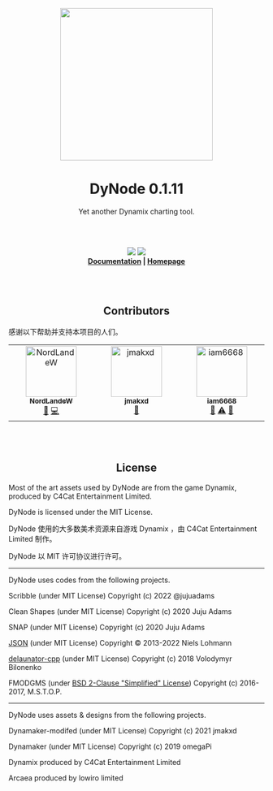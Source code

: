 <p align="center"><img src="https://user-images.githubusercontent.com/31349569/191138861-2cf74238-67f6-49b3-9b75-e8fe7e192827.png" style="display:block; margin:auto; width:300px"></p>

<h1 align="center">DyNode 0.1.11</h1>
<p align="center">Yet another Dynamix charting tool.</b></p>
<br>
<br>
<p align="center">
<a href="https://github.com/NagaseIori/DyNode/blob/main/LICENSE"><img src="https://img.shields.io/github/license/NagaseIori/DyNode?style=flat"></a> 
<a href="https://crowdin.com/project/dynode"><img src="https://badges.crowdin.net/dynode/localized.svg"></a>
  
<br>
  <strong>
  <a href="https://dyn.iorinn.moe/guide">Documentation</a> |
  <a href="https://dyn.iorinn.moe">Homepage</a>
  </strong>
</p>

<br>
<br>
<h2 align="center">Contributors</h2>

感谢以下帮助并支持本项目的人们。
<!-- ALL-CONTRIBUTORS-LIST:START - Do not remove or modify this section -->
<!-- prettier-ignore-start -->
<!-- markdownlint-disable -->
<table>
  <tbody>
    <tr>
      <td align="center" valign="top" width="14.28%"><a href="https://acxblog.site"><img src="https://avatars.githubusercontent.com/u/31349569?v=4?s=100" width="100px;" alt="NordLandeW"/><br /><sub><b>NordLandeW</b></sub></a><br /><a href="#projectManagement-NagaseIori" title="Project Management">📆</a> <a href="https://github.com/NagaseIori/DyNode/commits?author=NagaseIori" title="Code">💻</a></td>
      <td align="center" valign="top" width="14.28%"><a href="https://www.paypal.com/paypalme/jmakxd"><img src="https://avatars.githubusercontent.com/u/80338394?v=4?s=100" width="100px;" alt="jmakxd"/><br /><sub><b>jmakxd</b></sub></a><br /><a href="#ideas-jmakxd" title="Ideas, Planning, & Feedback">🤔</a></td>
      <td align="center" valign="top" width="14.28%"><a href="https://github.com/iam6668"><img src="https://avatars.githubusercontent.com/u/68184937?v=4?s=100" width="100px;" alt="iam6668"/><br /><sub><b>iam6668</b></sub></a><br /><a href="#ideas-iam6668" title="Ideas, Planning, & Feedback">🤔</a> <a href="https://github.com/NagaseIori/DyNode/commits?author=iam6668" title="Tests">⚠️</a> <a href="https://github.com/NagaseIori/DyNode/issues?q=author%3Aiam6668" title="Bug reports">🐛</a></td>
    </tr>
  </tbody>
</table>

<!-- markdownlint-restore -->
<!-- prettier-ignore-end -->

<!-- ALL-CONTRIBUTORS-LIST:END -->

<br>
<br>
<h2 align="center">License</h2>

Most of the art assets used by DyNode are from the game Dynamix, produced by C4Cat Entertainment Limited.

DyNode is licensed under the MIT License.

DyNode 使用的大多数美术资源来自游戏 Dynamix ，由 C4Cat Entertainment Limited 制作。

DyNode 以 MIT 许可协议进行许可。

------------------

DyNode uses codes from the following projects.

Scribble (under MIT License) Copyright (c) 2022 @jujuadams

Clean Shapes (under MIT License) Copyright (c) 2020 Juju Adams

SNAP (under MIT License) Copyright (c) 2020 Juju Adams

[JSON](https://json.nlohmann.me/home/license/) (under MIT License) Copyright © 2013-2022 Niels Lohmann

[delaunator-cpp](https://github.com/abellgithub/delaunator-cpp/blob/master/LICENSE)  (under MIT License) Copyright (c) 2018 Volodymyr Bilonenko

FMODGMS (under [BSD 2-Clause "Simplified" License](https://github.com/mstop4/FMODGMS/blob/master/LICENSE)) Copyright (c) 2016-2017, M.S.T.O.P.

-------------------

DyNode uses assets & designs from the following projects.

Dynamaker-modifed (under MIT License) Copyright (c) 2021 jmakxd

Dynamaker (under MIT License) Copyright (c) 2019 omegaPi

Dynamix produced by C4Cat Entertainment Limited

Arcaea produced by lowiro limited
